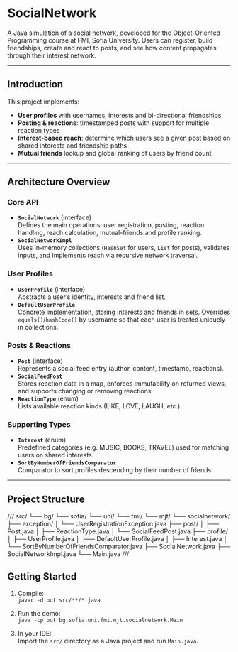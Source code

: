 # SocialNetwork

A Java simulation of a social network, developed for the Object-Oriented Programming course at FMI, Sofia University. Users can register, build friendships, create and react to posts, and see how content propagates through their interest network.

---

## Introduction

This project implements:

- **User profiles** with usernames, interests and bi-directional friendships  
- **Posting & reactions**: timestamped posts with support for multiple reaction types  
- **Interest-based reach**: determine which users see a given post based on shared interests and friendship paths  
- **Mutual friends** lookup and global ranking of users by friend count  

---

## Architecture Overview

### Core API  
- **`SocialNetwork`** (interface)  
  Defines the main operations: user registration, posting, reaction handling, reach calculation, mutual-friends and profile ranking.  
- **`SocialNetworkImpl`**  
  Uses in-memory collections (`HashSet` for users, `List` for posts), validates inputs, and implements reach via recursive network traversal.

### User Profiles  
- **`UserProfile`** (interface)  
  Abstracts a user’s identity, interests and friend list.  
- **`DefaultUserProfile`**  
  Concrete implementation, storing interests and friends in sets. Overrides `equals()`/`hashCode()` by username so that each user is treated uniquely in collections.

### Posts & Reactions  
- **`Post`** (interface)  
  Represents a social feed entry (author, content, timestamp, reactions).  
- **`SocialFeedPost`**  
  Stores reaction data in a map, enforces immutability on returned views, and supports changing or removing reactions.  
- **`ReactionType`** (enum)  
  Lists available reaction kinds (LIKE, LOVE, LAUGH, etc.).

### Supporting Types  
- **`Interest`** (enum)  
  Predefined categories (e.g. MUSIC, BOOKS, TRAVEL) used for matching users on shared interests.  
- **`SortByNumberOfFriendsComparator`**  
  Comparator to sort profiles descending by their number of friends.

---

## Project Structure

///
src/
└── bg/
    └── sofia/
        └── uni/
            └── fmi/
                └── mjt/
                    └── socialnetwork/
                        ├── exception/
                        │   └── UserRegistrationException.java
                        ├── post/
                        │   ├── Post.java
                        │   ├── ReactionType.java
                        │   └── SocialFeedPost.java
                        ├── profile/
                        │   ├── UserProfile.java
                        │   ├── DefaultUserProfile.java
                        │   ├── Interest.java
                        │   └── SortByNumberOfFriendsComparator.java
                        ├── SocialNetwork.java
                        ├── SocialNetworkImpl.java
                        └── Main.java
///
## Getting Started

1. Compile:  
   `javac -d out src/**/*.java`

2. Run the demo:  
   `java -cp out bg.sofia.uni.fmi.mjt.socialnetwork.Main`

3. In your IDE:  
   Import the `src/` directory as a Java project and run `Main.java`.
